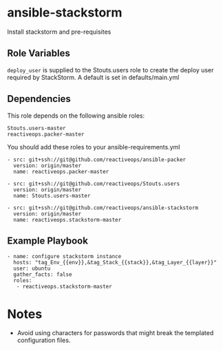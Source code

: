 ansible-stackstorm
=========

Install stackstorm and pre-requisites

Role Variables
--------------

`deploy_user` is supplied to the Stouts.users role to create the deploy user required by StackStorm.  A default is set in defaults/main.yml

Dependencies
------------

This role depends on the following ansible roles:
```
Stouts.users-master
reactiveops.packer-master
```

You should add these roles to your ansible-requirements.yml 

```
- src: git+ssh://git@github.com/reactiveops/ansible-packer
  version: origin/master
  name: reactiveops.packer-master

- src: git+ssh://git@github.com/reactiveops/Stouts.users
  version: origin/master
  name: Stouts.users-master

- src: git+ssh://git@github.com/reactiveops/ansible-stackstorm
  version: origin/master
  name: reactiveops.stackstorm-master
```

Example Playbook
----------------

```
- name: configure stackstorm instance
  hosts: "tag_Env_{{env}},&tag_Stack_{{stack}},&tag_Layer_{{layer}}"
  user: ubuntu
  gather_facts: false
  roles:
   - reactiveops.stackstorm-master
```

# Notes

* Avoid using characters for passwords that might break the templated configuration files.
